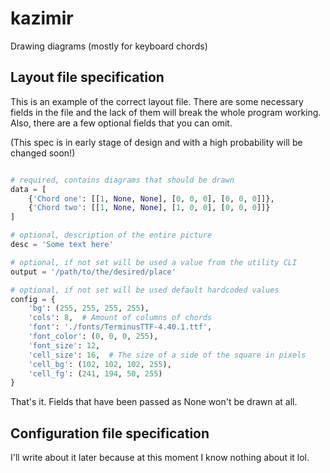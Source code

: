 # kazimir
Drawing diagrams (mostly for keyboard chords)

## Layout file specification

This is an example of the correct layout file. There are some necessary fields in the file and the lack of them will break the whole program working. Also, there are a few optional fields that you can omit.

(This spec is in early stage of design and with a high probability will be changed soon!)

```python

# required, contains diagrams that should be drawn
data = [
    {'Chord one': [[1, None, None], [0, 0, 0], [0, 0, 0]]},
    {'Chord two': [[1, None, None], [1, 0, 0], [0, 0, 0]]}
]

# optional, description of the entire picture
desc = 'Some text here'

# optional, if not set will be used a value from the utility CLI
output = '/path/to/the/desired/place'

# optional, if not set will be used default hardcoded values
config = {
    'bg': (255, 255, 255, 255),
    'cols': 8,  # Amount of columns of chords
    'font': './fonts/TerminusTTF-4.40.1.ttf',
    'font_color': (0, 0, 0, 255),
    'font_size': 12,
    'cell_size': 16,  # The size of a side of the square in pixels
    'cell_bg': (102, 102, 102, 255),
    'cell_fg': (241, 194, 50, 255)
}
```

That's it. Fields that have been passed as None won't be drawn at all.

## Configuration file specification

I'll write about it later because at this moment I know nothing about it lol.
